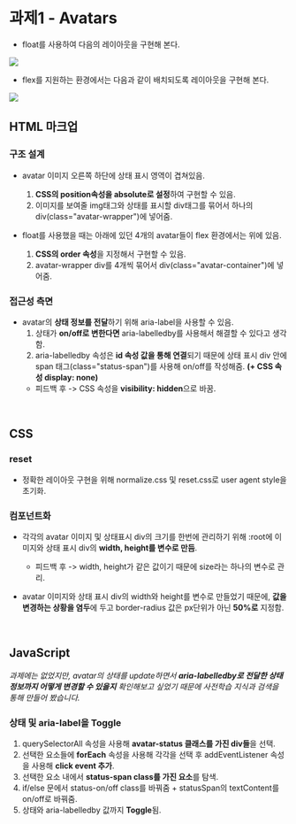 # 과제1 - Avatars

- float를 사용하여 다음의 레이아웃을 구현해 본다.
<img src="https://file.notion.so/f/f/2c9b0f24-8e73-4514-b0c2-312f3d7d31f4/14c86214-1c78-448e-a2bd-0f6349fbf42e/Avatars_(1).png?id=add23401-8c8c-4835-ad66-4013ee8a8db8&table=block&spaceId=2c9b0f24-8e73-4514-b0c2-312f3d7d31f4&expirationTimestamp=1714910400000&signature=m8ATuGAZMlKPfcrMQg9B700qr1yRY3hfzZaJJlqqCpo&downloadName=Avatars+%281%29.png" />

- flex를 지원하는 환경에서는 다음과 같이 배치되도록 레이아웃을 구현해 본다.
<img src="https://file.notion.so/f/f/2c9b0f24-8e73-4514-b0c2-312f3d7d31f4/3077693f-ab5b-461c-add9-7db83c36d3bf/Avatars_(2).png?id=45b99218-3c58-46cd-83a8-391bdfdb67fc&table=block&spaceId=2c9b0f24-8e73-4514-b0c2-312f3d7d31f4&expirationTimestamp=1714910400000&signature=qWAWj59WCya22fmZSz9Jb5ZovMEOjEFD2OWJolWY340&downloadName=Avatars+%282%29.png">

<br />

## HTML 마크업

### 구조 설계

- avatar 이미지 오른쪽 하단에 상태 표시 영역이 겹쳐있음.
  1. **CSS의 position속성을 absolute로 설정**하여 구현할 수 있음.
  2. 이미지를 보여줄 img태그와 상태를 표시할 div태그를 묶어서 하나의 div(class="avatar-wrapper")에 넣어줌.

- float를 사용했을 때는 아래에 있던 4개의 avatar들이 flex 환경에서는 위에 있음.  

  1. **CSS의 order 속성**을 지정해서 구현할 수 있음.
  2. avatar-wrapper div를 4개씩 묶어서 div(class="avatar-container")에 넣어줌.

### 접근성 측면
- avatar의 **상태 정보를 전달**하기 위해 aria-label을 사용할 수 있음.
  1. 상태가 **on/off로 변한다면** aria-labelledby를 사용해서 해결할 수 있다고 생각함.
  2. aria-labelledby 속성은 **id 속성 값을 통해 연결**되기 때문에 상태 표시 div 안에 span 태그(class="status-span")를 사용해 on/off를 작성해줌. **(+ CSS 속성 display: none)**
  - 피드백 후 -> CSS 속성을 **visibility: hidden**으로 바꿈.

<br />

## CSS

### reset
- 정확한 레이아웃 구현을 위해 normalize.css 및 reset.css로 user agent style을 초기화.

### 컴포넌트화

- 각각의 avatar 이미지 및 상태표시 div의 크기를 한번에 관리하기 위해 :root에 이미지와 상태 표시 div의 **width, height를 변수로 만듬**.
  - 피드백 후 -> width, height가 같은 값이기 때문에 size라는 하나의 변수로 관리.

- avatar 이미지와 상태 표시 div의 width와 height를 변수로 만들었기 때문에, **값을 변경하는 상황을 염두**에 두고 border-radius 값은 px단위가 아닌 **50%로** 지정함.

<br />

## JavaScript

_과제에는 없었지만, avatar의 상태를 update하면서 **aria-labelledby로 전달한 상태 정보까지 어떻게 변경할 수 있을지** 확인해보고 싶었기 때문에 사전학습 지식과 검색을 통해 만들어 봤습니다._

### 상태 및 aria-label을 Toggle
1. querySelectorAll 속성을 사용해 **avatar-status 클래스를 가진 div들**을 선택.
2. 선택한 요소들에 **forEach** 속성을 사용해 각각을 선택 후 addEventListener 속성을 사용해 **click event 추가**.
3. 선택한 요소 내에서 **status-span class를 가진 요소**를 탐색.
4. if/else 문에서 status-on/off class를 바꿔줌 + statusSpan의 textContent를 on/off로 바꿔줌.
5. 상태와 aria-labelledby 값까지 **Toggle**됨.